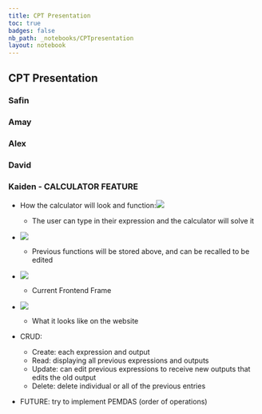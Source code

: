 ```yaml
---
title: CPT Presentation
toc: true
badges: false
nb_path: _notebooks/CPTpresentation
layout: notebook
---
```


## CPT Presentation

### Safin

### Amay

### Alex

### David

### Kaiden - CALCULATOR FEATURE
 - How the calculator will look and function:![](https://cdn.discordapp.com/attachments/935406715002826813/1068059377287827466/image.png)
    - The user can type in their expression and the calculator will solve it

 - ![](https://cdn.discordapp.com/attachments/935406715002826813/1068059285361278986/how-does-calculator-work.png)
    - Previous functions will be stored above, and can be recalled to be edited

 - ![](https://cdn.discordapp.com/attachments/935406715002826813/1068059285734555689/image.png)
    - Current Frontend Frame

 - ![](https://cdn.discordapp.com/attachments/935406715002826813/1068059285961056276/image.png)
    - What it looks like on the website

 - CRUD:
    - Create: each expression and output
    - Read: displaying all previous expressions and outputs
    - Update: can edit previous expressions to receive new outputs that edits the old output
    - Delete: delete individual or all of the previous entries

 - FUTURE: try to implement PEMDAS (order of operations)

